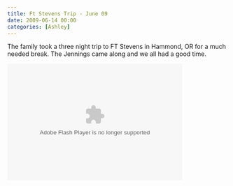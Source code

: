```yaml
---
title: Ft Stevens Trip - June 09
date: 2009-06-14 00:00
categories: [Ashley]
---
```

<p>The family took a three night trip to FT Stevens in Hammond, OR for a much needed break. The Jennings came along and we all had a good time.</p>
<p>
<embed type="application/x-shockwave-flash" src="http://picasaweb.google.com/s/c/bin/slideshow.swf" width="400" height="267" flashvars="host=picasaweb.google.com&amp;hl=en_US&amp;feat=flashalbum&amp;RGB=0x000000&amp;feed=http%3A%2F%2Fpicasaweb.google.com%2Fdata%2Ffeed%2Fapi%2Fuser%2Fwyseguys%2Falbumid%2F5347341925084777729%3Falt%3Drss%26kind%3Dphoto%26authkey%3DGv1sRgCPGsmqnS1-zHcw%26hl%3Den_US" pluginspage="http://www.macromedia.com/go/getflashplayer" />
</p>
